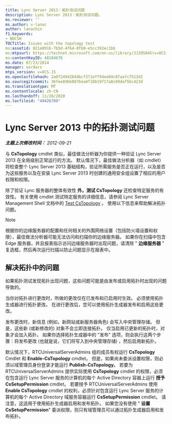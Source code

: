 ```yaml
---
title: Lync Server 2013：拓扑测试问题
description: Lync Server 2013：拓扑测试问题。
ms.reviewer: ''
ms.author: v-lanac
author: lanachin
f1.keywords:
- NOCSH
TOCTitle: Issues with the topology test
ms:assetid: 821e8916-7b5d-4f64-8fb0-e5cc392ec1bb
ms:mtpsurl: https://technet.microsoft.com/en-us/library/JJ205045(v=OCS.15)
ms:contentKeyID: 48184670
ms.date: 07/23/2014
manager: serdars
mtps_version: v=OCS.15
ms.openlocfilehash: 2a0f24942844bcf371eff94ee04c8faafcf513d2
ms.sourcegitcommit: 36fee89bb887bea4f18b19f17a8c69daf5bc423d
ms.translationtype: MT
ms.contentlocale: zh-CN
ms.lasthandoff: 11/26/2020
ms.locfileid: "49426709"
---
```

# <a name="issues-with-the-topology-test-in-lync-server-2013"></a>Lync Server 2013 中的拓扑测试问题

<div data-xmlns="http://www.w3.org/1999/xhtml">

<div class="topic" data-xmlns="http://www.w3.org/1999/xhtml" data-msxsl="urn:schemas-microsoft-com:xslt" data-cs="https://msdn.microsoft.com/">

<div data-asp="https://msdn2.microsoft.com/asp">



</div>

<div id="mainSection">

<div id="mainBody">

<span> </span>

_**主题上次修改时间：** 2012-09-21_

与 **CsTopology** cmdlet 类似，最佳做法分析器为你提供一种验证 Lync Server 2013 在全局级别正常运行的方法。 默认情况下，最佳做法分析器（如 cmdlet）将检查整个 Lync Server 2013 基础结构，验证所需服务是否正在运行，以及是否为这些服务以及在安装 Lync Server 2013 时创建的通用安全组设置了相应的用户权限和权限。

除了验证 Lync 服务器的整体有效性 **外，测试 CsTopology** 还检查特定服务的有效性。 有关使用 cmdlet 测试特定服务的详细信息，请参阅 Lync Server Management Shell 文档中的 [Test CsTopology](https://docs.microsoft.com/powershell/module/skype/Test-CsTopology) 。 使用以下信息来帮助解决拓扑问题。

<div>


> [!NOTE]  
> 根据你的边缘服务器的配置和任何相关的外围网络设置（包括防火墙设置和权限），最佳做法分析器可能无法访问和扫描你的边缘服务器。 如果你在扫描中包含 Edge 服务器，并且报表指示访问边缘服务器时出现问题，请清除 " <STRONG>边缘服务器</STRONG> " 复选框，然后再次运行扫描以防止问题显示在报表中。



</div>

<div>

## <a name="resolving-issues-with-your-topology"></a>解决拓扑中的问题

如果拓扑测试发现拓扑出现问题，这些问题可能是由发布或启用拓扑时出现的问题导致的。

当你对拓扑进行更改时，所做的更改仅在已发布和已启用时生效。 必须使用拓扑生成器进行拓扑更改。 在进行更改后，您可以使用拓扑生成器发布和启用这些更改。

发布更改时，新信息 (例如，新网站或新服务器角色) 会写入中央管理存储。 但是，这些新 (或新修改的) 对象不会立即连接拓扑。 仅当启用已更新的拓扑时，对象才会加入拓扑。 如果你选择拓扑生成器中的 "发布" 选项，则会执行这两个步骤：将发布更改 (也就是说，它们将写入到中央管理存储) ，然后启用新拓扑。

默认情况下，RTCUniversalServerAdmins 组的成员有权运行 **CsTopology** Cmdlet 和 **Enable-CsTopology** cmdlet。 但是，如果尚未委派设置权限，则必须以域管理员身份登录才能运行 **Publish-CsTopology**。 若要为 RTCUniversalServerAdmins 提供实际使用 **CsTopology** cmdlet 的权限，必须在包含运行 Lync Server 服务的计算机的每个 Active Directory 容器上运行 **授予 CsSetupPermission** cmdlet。 若要授予 RTCUniversalServerAdmins 使用 **Enable CsTopology** cmdlet 的权利，必须针对包含运行 Lync Server 服务的计算机的每个 Active Directory 域服务容器运行 **CsSetupPermission** cmdlet。 请注意，这适用于使用拓扑生成器启用和发布拓扑。 如果您没有使用 " **设置 CsSetupPermission**" 委派权限，则只有域管理员可以通过拓扑生成器启用和发布拓扑。

</div>

</div>

<span> </span>

</div>

</div>

</div>


